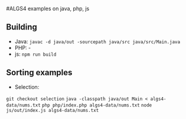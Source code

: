 #ALGS4 examples on java, php, js

## Building

- Java: ``` javac -d java/out -sourcepath java/src java/src/Main.java ```
- PHP: -
- js: ``` npm run build ```

## Sorting examples

- Selection: 

``` git checkout selection ```
``` java -classpath java/out Main < algs4-data/nums.txt ```
``` php php/index.php algs4-data/nums.txt ```
``` node js/out/index.js algs4-data/nums.txt ```